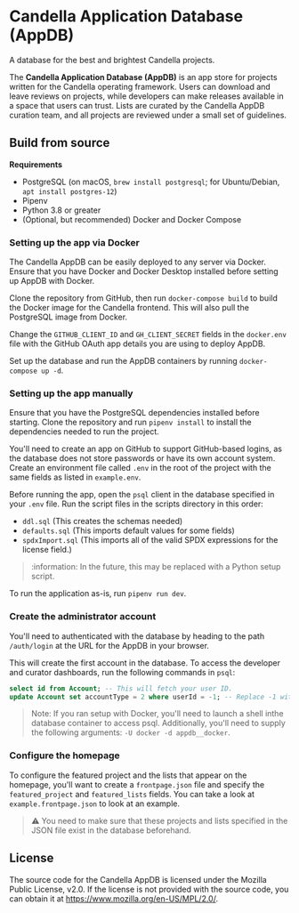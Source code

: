 # Candella Application Database (AppDB)

A database for the best and brightest Candella projects.

The **Candella Application Database (AppDB)** is an app store for projects written for the Candella operating framework. Users can download and leave reviews on projects, while developers can make releases available in a space that users can trust. Lists are curated by the Candella AppDB curation team, and all projects are reviewed under a small set of guidelines.

## Build from source

**Requirements**

- PostgreSQL (on macOS, `brew install postgresql`; for Ubuntu/Debian, `apt install postgres-12`)
- Pipenv
- Python 3.8 or greater
- (Optional, but recommended) Docker and Docker Compose

### Setting up the app via Docker

The Candella AppDB can be easily deployed to any server via Docker. Ensure that you have Docker and Docker Desktop installed before setting up AppDB with Docker.

Clone the repository from GitHub, then run `docker-compose build` to build the Docker image for the Candella frontend. This will also pull the PostgreSQL image from Docker.

Change the `GITHUB_CLIENT_ID` and `GH_CLIENT_SECRET` fields in the `docker.env` file with the GitHub OAuth app details you are using to deploy AppDB.

Set up the database and run the AppDB containers by running `docker-compose up -d`.

### Setting up the app manually

Ensure that you have the PostgreSQL dependencies installed before starting. Clone the repository and run `pipenv install` to install the dependencies needed to run the project.

You'll need to create an app on GitHub to support GitHub-based logins, as the database does not store passwords or have its own account system. Create an environment file called `.env` in the root of the project with the same fields as listed in `example.env`.

Before running the app, open the `psql` client in the database specified in your `.env` file. Run the script files in the scripts directory in this order:

- `ddl.sql` (This creates the schemas needed)
- `defaults.sql` (This imports default values for some fields)
- `spdxImport.sql` (This imports all of the valid SPDX expressions for the license field.)

> :information: In the future, this may be replaced with a Python setup script.

To run the application as-is, run `pipenv run dev`.

### Create the administrator account

You'll need to authenticated with the database by heading to the path `/auth/login` at the URL for the AppDB in your browser.

This will create the first account in the database. To access the developer and curator dashboards, run the following commands in `psql`:

```sql
select id from Account; -- This will fetch your user ID.
update Account set accountType = 2 where userId = -1; -- Replace -1 with your user ID from the prev. command.
```

> Note: If you ran setup with Docker, you'll need to launch a shell inthe database container to access psql. Additionally, you'll need to supply the following arguments: `-U docker -d appdb__docker`.

### Configure the homepage

To configure the featured project and the lists that appear on the homepage, you'll want to create a `frontpage.json` file and specify the `featured_project` and `featured_lists` fields. You can take a look at `example.frontpage.json` to look at an example.

> :warning: You need to make sure that these projects and lists specified in the JSON file exist in the database beforehand.

## License

The source code for the Candella AppDB is licensed under the Mozilla Public License, v2.0. If the license is not provided with the source code, you can obtain it at https://www.mozilla.org/en-US/MPL/2.0/.
